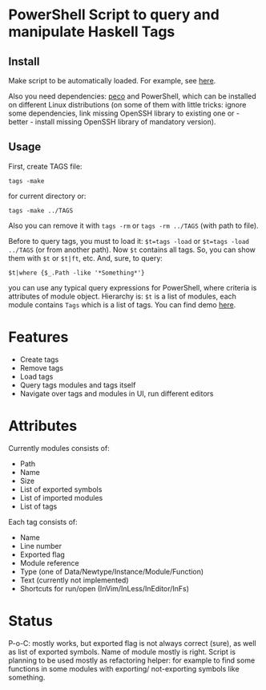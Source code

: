 PowerShell Script to query and manipulate Haskell Tags
======================================================

Install
-------

Make script to be automatically loaded. For example, see [here](https://www.gsx.com/blog/bid/81096/enhance-your-powershell-experience-by-automatically-loading-scripts).

Also you need dependencies: [peco](https://github.com/peco/peco) and PowerShell, which can be
installed on different Linux distributions (on some of them with little tricks: ignore some
dependencies, link missing OpenSSH library to existing one or - better - install missing
OpenSSH library of mandatory version).

Usage
-----

First, create TAGS file:

```
tags -make
```

for current directory or:

```
tags -make ../TAGS
```

Also you can remove it with `tags -rm` or `tags -rm ../TAGS` (with path to file).

Before to query tags, you must to load it: `$t=tags -load` or `$t=tags -load ../TAGS` (or from another path).
Now `$t` contains all tags. So, you can show them with `$t` or `$t|ft`, etc. And, sure, to query:

```
$t|where {$_.Path -like '*Something*'}
```

you can use any typical query expressions for PowerShell, where criteria is attributes of module object.
Hierarchy is: `$t` is a list of modules, each module contains `Tags` which is a list of tags.
You can find demo [here](https://vimeo.com/video/286579355).

Features
========

* Create tags
* Remove tags
* Load tags
* Query tags modules and tags itself
* Navigate over tags and modules in UI, run different editors

Attributes
==========

Currently modules consists of:

- Path
- Name
- Size
- List of exported symbols
- List of imported modules
- List of tags

Each tag consists of:

- Name
- Line number
- Exported flag
- Module reference
- Type (one of Data/Newtype/Instance/Module/Function)
- Text (currently not implemented)
- Shortcuts for run/open (InVim/InLess/InEditor/InFs)

Status
======

P-o-C: mostly works, but exported flag is not always correct (sure), as well as list of exported symbols. Name of module mostly is
right. Script is planning to be used mostly as refactoring helper: for example to find some functions in some modules with exporting/
not-exporting symbols like something.